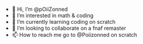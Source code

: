 - 👋 Hi, I’m @pOiiZonned
- 👀 I’m interested in math & coding
- 🌱 I’m currently learning coding on scratch
- 💞️ I’m looking to collaborate on a fnaf remaster
- 📫 How to reach me go to @Poiizonned on scratch

<!---
pOiiZonned/pOiiZonned is a ✨ special ✨ repository because its `README.md` (this file) appears on your GitHub profile.
You can click the Preview link to take a look at your changes.
--->
